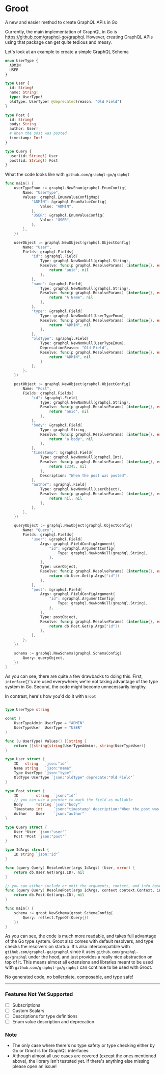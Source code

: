 # Groot

A new and easier method to create GraphQL APIs in Go

Currently, the main implementation of GraphQL in Go is https://github.com/graphql-go/graphql. However, creating GraphQL APIs using that package can get quite tedious and messy.

Let's look at an example to create a simple GraphQL Schema

```graphql
enum UserType {
  ADMIN
  USER
}

type User {
  id: String!
  name: String!
  type: UserType!
  oldType: UserType! @deprecated(reason: "Old Field")
}

type Post {
  id: String!
  body: String
  author: User!
  # When the post was posted
  timestamp: Int!
}

type Query {
  user(id: String!) User
  post(id: String!) Post
}
```

What the code looks like with `github.com/graphql-go/graphql`

```go
func main() {
	userTypeEnum := graphql.NewEnum(graphql.EnumConfig{
		Name: "UserType",
		Values: graphql.EnumValueConfigMap{
			"ADMIN": &graphql.EnumValueConfig{
				Value: "ADMIN",
			},
			"USER": &graphql.EnumValueConfig{
				Value: "USER",
			},
		},
	})

	userObject := graphql.NewObject(graphql.ObjectConfig{
		Name: "User",
		Fields: graphql.Fields{
			"id": &graphql.Field{
				Type: graphql.NewNonNull(graphql.String),
				Resolve: func(p graphql.ResolveParams) (interface{}, error) {
					return "anid", nil
				},
			},
			"name": &graphql.Field{
				Type: graphql.NewNonNull(graphql.String),
				Resolve: func(p graphql.ResolveParams) (interface{}, error) {
					return "A Name", nil
				},
			},
			"type": &graphql.Field{
				Type: graphql.NewNonNull(UserTypeEnum),
				Resolve: func(p graphql.ResolveParams) (interface{}, error) {
					return "ADMIN", nil
				},
			},
			"oldType": &graphql.Field{
				Type: graphql.NewNonNull(UserTypeEnum),
				DeprecationReason: "Old Field",
				Resolve: func(p graphql.ResolveParams) (interface{}, error) {
					return "ADMIN", nil
				}
			},
		},
	})

	postObject := graphql.NewObject(graphql.ObjectConfig{
		Name: "Post",
		Fields: graphql.Fields{
			"id": &graphql.Field{
				Type: graphql.NewNonNull(graphql.String),
				Resolve: func(p graphql.ResolveParams) (interface{}, error) {
					return "anid", nil
				},
			},
			"body": &graphql.Field{
				Type: graphql.String,
				Resolve: func(p graphql.ResolveParams) (interface{}, error) {
					return "a body", nil
				},
			},
			"timestamp": &graphql.Field{
				Type: graphql.NewNonNull(graphql.Int),
				Resolve: func(p graphql.ResolveParams) (interface{}, error) {
					return 12345, nil
				},
				Description: "When the post was posted",
			},
			"author": &graphql.Field{
				Type: graphql.NewNonNull(userObject),
				Resolve: func(p graphql.ResolveParams) (interface{}, error) {
					return nil, nil
				},
			},
		},
	})

	queryObject := graphql.NewObject(graphql.ObjectConfig{
		Name: "Query",
		Fields: graphql.Fields{
			"user": &graphql.Field{
				Args: graphql.FieldConfigArgument{
					"id": &graphql.ArgumentConfig{
						Type: graphql.NewNonNull(graphql.String),
					},
				},
				Type: userObject,
				Resolve: func(p graphql.ResolveParams) (interface{}, error) {
					return db.User.Get(p.Args["id"])
				},
			},
			"post": &graphql.Field{
				Args: graphql.FieldConfigArgument{
					"id": &graphql.ArgumentConfig{
						Type: graphql.NewNonNull(graphql.String),
					},
				},
				Type: postObject,
				Resolve: func(p graphql.ResolveParams) (interface{}, error) {
					return db.Post.Get(p.Args["id"])
				},
			},
		},
	})

	schema := graphql.NewSchema(graphql.SchemaConfig{
		Query: queryObject,
	})
}
```

As you can see, there are quite a few drawbacks to doing this. First, `interface{}`'s are used everywhere; we're not taking advantage of the type system in Go. Second, the code might become unnecessarily lengthy.

In contrast, here's how you'd do it with `Groot`

```go

type UserType string

const (
	UserTypeAdmin UserType = "ADMIN"
	UserTypeUser  UserType = "USER"
)

func (u UserType) Values() []string {
	return []string{string(UserTypeAdmin), string(UserTypeUser)}
}

type User struct {
	ID   string   `json:"id"`
	Name string   `json:"name"`
	Type UserType `json:"type"`
	OldType UserType `json:"oldType" deprecate:"Old Field"`
}

type Post struct {
	ID        string  `json:"id"`
	// you can use a pointer to mark the field as nullable
	Body      *string `json:"body"`
	Timestamp int     `json:"timestamp" description:"When the post was posted"`
	Author    User    `json:"author"`
}

type Query struct {
	User *User `json:"user"`
	Post *Post `json:"post"`
}

type IdArgs struct {
	ID string `json:"id"`
}

func (query Query) ResolveUser(args IdArgs) (User, error) {
	return db.User.Get(args.ID), nil
}

// you can either include or omit the arguments, context, and info based on the needs of your resolver.
func (query Query) ResolvePost(args IdArgs, context context.Context, info graphql.ResolveInfo) (Post, error) {
	return db.Post.Get(args.ID), nil
}

func main() {
	schema := groot.NewSchema(groot.SchemaConfig{
		Query: reflect.TypeOf(Query{})
	})
}
```

As you can see, the code is much more readable, and takes full advantage of the Go type system. Groot also comes with default resolvers, and type checks the resolvers on startup. It's also intercompatible with `gtihub.com/graphql-go/graphql` since it uses `github.com/graphql-go/graphql` under the hood, and just provides a really nice abstraction on top of it. This means almost all extensions and libraries meant to be used with `github.com/graphql-go/graphql` can continue to be used with Groot.

No generated code, no boilerplate, composable, and type safe!

---

### Features Not Yet Supported

- [ ] Subscriptions
- [ ] Custom Scalars
- [ ] Descriptions for type definitions
- [ ] Enum value description and deprecation

### Note

- The only case where there's no type safety or type checking either by Go or Groot is for GraphQL interfaces
- Although almost all use cases are covered (except the ones mentioned above), the library isn't teststed yet. If there's anything else missing please open an issue!

